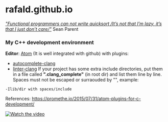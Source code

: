 # rafald.github.io

[_"Functional programmers can not write quicksort /It’s not that I’m lazy, it’s that I just don’t care/"_](https://www.youtube.com/watch?v=cK_kftBNgBc&t=56m50s) Sean Parent

### My C++ development environment
**Editor**: [Atom](https://atom.io/) (It is well integrated with github) with plugins:
- [autocomplete-clang](https://atom.io/packages/autocomplete-clang)  
- [linter-clang](https://atom.io/packages/linter-clang)
If your project has some extra include directories, put them in a file called **".clang_complete"** (in root dir) and list them line by line. 
Spaces must not be escaped or surraouded by "", example:
```
-Ilib/dir with spaces/include
```

References: https://promethe.io/2015/07/31/atom-plugins-for-c-development/

[![Watch the video](https://img.youtube.com/vi/eJBC0uC_xHg/maxresdefault.jpg)](https://youtu.be/eJBC0uC_xHg)
